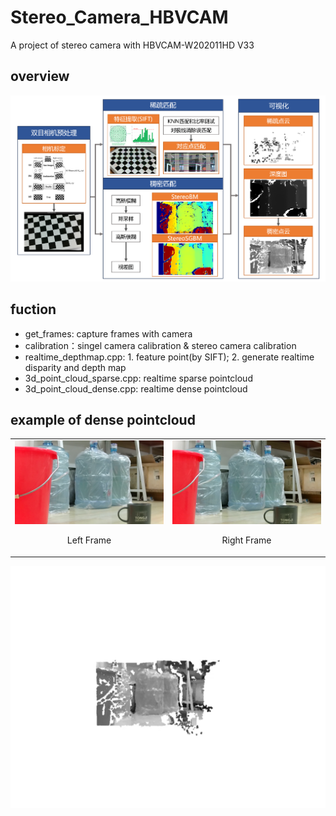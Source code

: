 # Stereo_Camera_HBVCAM
A project of stereo camera with HBVCAM-W202011HD V33

## overview
![](./Trails/overview.png)

## fuction
- get_frames: capture frames with camera
- calibration：singel camera calibration & stereo camera calibration
- realtime_depthmap.cpp: 1. feature point(by SIFT); 2. generate realtime disparity and depth map
- 3d_point_cloud_sparse.cpp: realtime sparse pointcloud
- 3d_point_cloud_dense.cpp: realtime dense pointcloud

## example of dense pointcloud

<table>
  <tr>
    <td>
      <img src="./Trails/Left_Camera.png" alt="Left Camera" width="400"/>
      <p align="center">Left Frame</p>
    </td>
    <td>
      <img src="./Trails/Right_Camera.png" alt="Right Camera" width="400"/>
      <p align="center">Right Frame</p>
    </td>
  </tr>
</table>


![dense pointcloud](./Trails/Dense_pointcloud.gif)